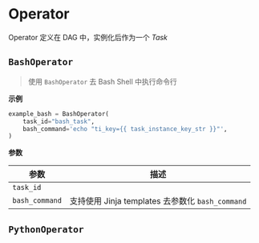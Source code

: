 # Operator

Operator 定义在 DAG 中，实例化后作为一个 *Task*

## `BashOperator`

> 使用 `BashOperator` 去 Bash Shell 中执行命令行

**示例**

```py
example_bash = BashOperator(
    task_id="bash_task",
    bash_command='echo "ti_key={{ task_instance_key_str }}"',
)
```

**参数**

| 参数           | 描述                                             |
| -------------- | ------------------------------------------------ |
| `task_id`      |                                                  |
| `bash_command` | 支持使用 Jinja templates 去参数化 `bash_command` |

## `PythonOperator`

